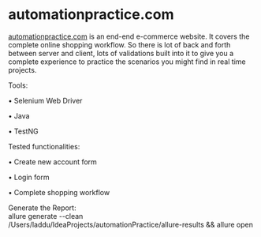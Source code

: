 # automationpractice.com

[automationpractice.com](http://automationpractice.com/index.php "Automation Practice Website") is an end-end e-commerce website. It covers the complete online shopping workflow. So there is lot of back and forth between server and client, lots of validations built into it to give you a complete experience to practice the scenarios you might find in real time projects.

Tools:

• Selenium Web Driver

• Java

• TestNG


Tested functionalities:

• Create new account form

• Login form

• Complete shopping workflow


Generate the Report:  
allure generate --clean /Users/laddu/IdeaProjects/automationPractice/allure-results && allure open

